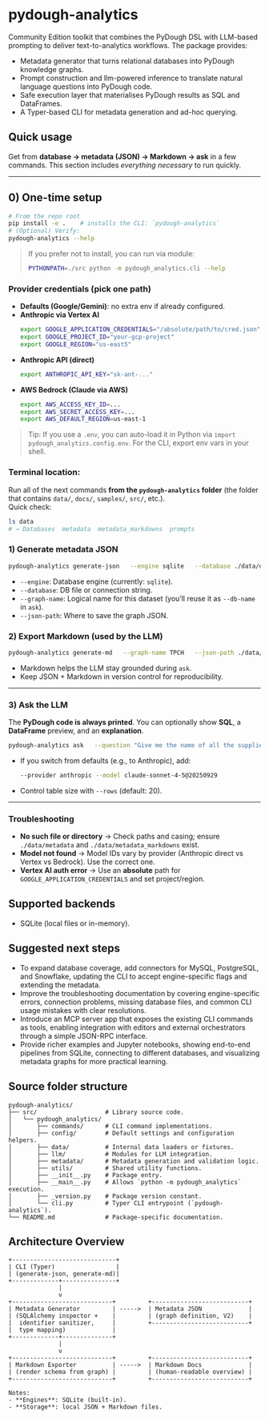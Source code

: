 # pydough-analytics

Community Edition toolkit that combines the PyDough DSL with LLM-based prompting to deliver text-to-analytics workflows. The package provides:

- Metadata generator that turns relational databases into PyDough knowledge graphs.
- Prompt construction and llm-powered inference to translate natural language questions into PyDough code.
- Safe execution layer that materialises PyDough results as SQL and DataFrames.
- A Typer-based CLI for metadata generation and ad-hoc querying.

## Quick usage

Get from **database → metadata (JSON) → Markdown → ask** in a few commands. This section includes *everything necessary* to run quickly.

---

## 0) One-time setup

```bash
# From the repo root
pip install -e .    # installs the CLI: `pydough-analytics`
# (Optional) Verify:
pydough-analytics --help
```

> If you prefer not to install, you can run via module:
> ```bash
> PYTHONPATH=./src python -m pydough_analytics.cli --help
> ```

### Provider credentials (pick one path)
- **Defaults (Google/Gemini)**: no extra env if already configured.
- **Anthropic via Vertex AI**
  ```bash
  export GOOGLE_APPLICATION_CREDENTIALS="/absolute/path/to/cred.json"
  export GOOGLE_PROJECT_ID="your-gcp-project"
  export GOOGLE_REGION="us-east5"
  ```
- **Anthropic API (direct)**
  ```bash
  export ANTHROPIC_API_KEY="sk-ant-..."
  ```
- **AWS Bedrock (Claude via AWS)**
  ```bash
  export AWS_ACCESS_KEY_ID=...
  export AWS_SECRET_ACCESS_KEY=...
  export AWS_DEFAULT_REGION=us-east-1
  ```

> Tip: If you use a `.env`, you can auto-load it in Python via `import pydough_analytics.config.env`. For the CLI, export env vars in your shell.

### **Terminal location:** 

Run all of the next commands **from the `pydough-analytics` folder** (the folder that contains `data/`, `docs/`, `samples/`, `src/`, etc.).  
 Quick check:
 ```bash
 ls data
 # → Databases  metadata  metadata_markdowns  prompts
 ```

### 1) Generate metadata JSON

```bash
pydough-analytics generate-json   --engine sqlite   --database ./data/databases/tpch.db   --graph-name TPCH   --json-path ./data/metadata/tpch.json
```

- `--engine`: Database engine (currently: `sqlite`).
- `--database`: DB file or connection string.
- `--graph-name`: Logical name for this dataset (you’ll reuse it as `--db-name` in `ask`).
- `--json-path`: Where to save the graph JSON.


### 2) Export Markdown (used by the LLM)

```bash
pydough-analytics generate-md   --graph-name TPCH   --json-path ./data/metadata/tpch.json   --md-path ./data/metadata_markdowns/tpch.md
```

- Markdown helps the LLM stay grounded during `ask`.
- Keep JSON + Markdown in version control for reproducibility.

---

### 3) Ask the LLM

The **PyDough code is always printed**. You can optionally show **SQL**, a **DataFrame** preview, and an **explanation**.

```bash
pydough-analytics ask   --question "Give me the name of all the suppliers from the United States"   --engine sqlite   --database ./data/databases/tpch.db   --db-name TPCH   --md-path ./data/metadata_markdowns/tpch.md   --kg-path ./data/metadata/tpch.json   --show-sql --show-df --show-explanation
```

- If you switch from defaults (e.g., to Anthropic), add:
  ```bash
  --provider anthropic --model claude-sonnet-4-5@20250929
  ```
- Control table size with `--rows` (default: 20).

---

### Troubleshooting

- **No such file or directory** → Check paths and casing; ensure `./data/metadata` and `./data/metadata_markdowns` exist.
- **Model not found** → Model IDs vary by provider (Anthropic direct vs Vertex vs Bedrock). Use the correct one.
- **Vertex AI auth error** → Use an **absolute** path for `GOOGLE_APPLICATION_CREDENTIALS` and set project/region.

## Supported backends

- SQLite (local files or in-memory).

## Suggested next steps

- To expand database coverage, add connectors for MySQL, PostgreSQL, and Snowflake, updating the CLI to accept engine-specific flags and extending the metadata.
- Improve the troubleshooting documentation by covering engine-specific errors, connection problems, missing database files, and common CLI usage mistakes with clear resolutions.
- Introduce an MCP server app that exposes the existing CLI commands as tools, enabling integration with editors and external orchestrators through a simple JSON-RPC interface.
- Provide richer examples and Jupyter notebooks, showing end-to-end pipelines from SQLite, connecting to different databases, and visualizing metadata graphs for more practical learning.


## Source folder structure

```
pydough-analytics/
├── src/                   # Library source code.
│   └── pydough_analytics/
│       ├── commands/      # CLI command implementations.
│       ├── config/        # Default settings and configuration helpers.
│       ├── data/          # Internal data loaders or fixtures.
│       ├── llm/           # Modules for LLM integration.
│       ├── metadata/      # Metadata generation and validation logic.
│       ├── utils/         # Shared utility functions.
│       ├── __init__.py    # Package entry.
│       ├── __main__.py    # Allows `python -m pydough_analytics` execution.
│       ├── _version.py    # Package version constant.
│       └── cli.py         # Typer CLI entrypoint (`pydough-analytics`).
└── README.md              # Package-specific documentation.
```

## Architecture Overview

```
+-----------------------------+                     
| CLI (Typer)                 |                     
| (generate-json, generate-md)|                    
+-------------+---------------+                     
              |                                    
              v                                    
+----------------------------+         +---------------------------+       
| Metadata Generator         | ----->  | Metadata JSON             |       
| (SQLAlchemy inspector +    |         | (graph definition, V2)    |       
|  identifier sanitizer,     |         +---------------------------+       
|  type mapping)             |                                    
+-------------+--------------+                                    
              |                                    
              v                                    
+----------------------------+         +---------------------------+       
| Markdown Exporter          | ----->  | Markdown Docs             |       
| (render schema from graph) |         | (human-readable overview) |       
+----------------------------+         +---------------------------+       

Notes:
- **Engines**: SQLite (built-in).
- **Storage**: local JSON + Markdown files.
```